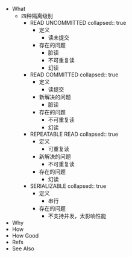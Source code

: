 - What
	- 四种隔离级别
		- READ UNCOMMITTED
		  collapsed:: true
			- 定义
				- 读未提交
			- 存在的问题
				- 脏读
				- 不可重复读
				- 幻读
		- READ COMMITTED
		  collapsed:: true
			- 定义
				- 读提交
			- 新解决的问题
				- 脏读
			- 存在的问题
				- 不可重复读
				- 幻读
		- REPEATABLE READ
		  collapsed:: true
			- 定义
				- 可重复读
			- 新解决的问题
				- 不可重复读
			- 存在的问题
				- 幻读
		- SERIALIZABLE
		  collapsed:: true
			- 定义
				- 串行
			- 存在的问题
				- 不支持并发，太影响性能
- Why
- How
- How Good
- Refs
- See Also